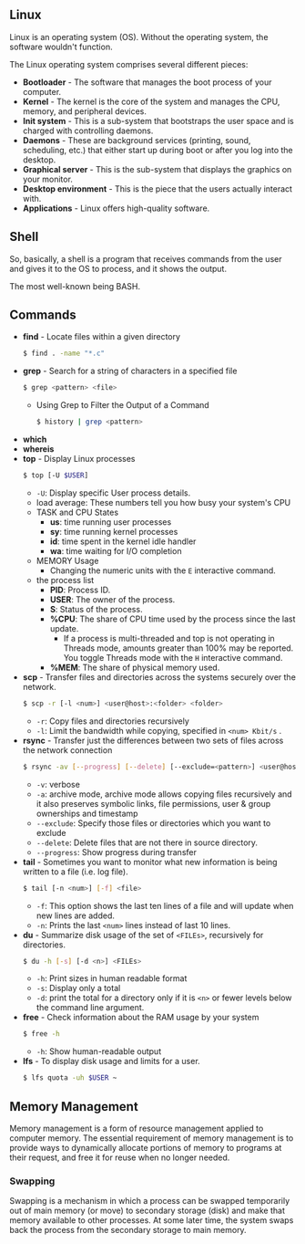 ## Linux

Linux is an operating system (OS). 
Without the operating system, the software wouldn't function.

The Linux operating system comprises several different pieces:
- **Bootloader** - The software that manages the boot process of your computer.
- **Kernel** - The kernel is the core of the system and manages the CPU, memory, and peripheral devices.
- **Init system** - This is a sub-system that bootstraps the user space and is charged with controlling daemons.
- **Daemons** - These are background services (printing, sound, scheduling, etc.) that either start up during boot or after you log into the desktop.
- **Graphical server** - This is the sub-system that displays the graphics on your monitor.
- **Desktop environment** - This is the piece that the users actually interact with.
- **Applications** - Linux offers high-quality software.

## Shell

So, basically, a shell is a program that receives commands from the user and gives it to the OS to process, and it shows the output.

The most well-known being BASH.

## Commands

- **find** - Locate files within a given directory
	```bash
	$ find . -name "*.c"
	```
- **grep** - Search for a string of characters in a specified file
	```bash
	$ grep <pattern> <file>
	```
	- Using Grep to Filter the Output of a Command
		```bash
		$ history | grep <pattern>
		```
- **which**
- **whereis**
- **top** - Display Linux processes
	```bash
	$ top [-U $USER]
	```
	- `-U`: Display specific User process details.
	- load average: These numbers tell you how busy your system's CPU
	- TASK and CPU States
		- **us**: time running user processes
		- **sy**: time running kernel processes
		- **id**: time spent in the kernel idle handler
		- **wa**: time waiting for I/O completion
	- MEMORY Usage
		- Changing the numeric units with the `E` interactive command.
	- the process list
		- **PID**: Process ID.
		- **USER**: The owner of the process.
		- **S**: Status of the process.
		- **%CPU**: The share of CPU time used by the process since the last update.
			- If a process is multi-threaded and top is not operating in Threads mode, amounts greater than $100\%$ may be reported. You toggle Threads mode with the `H` interactive command.
		- **%MEM**: The share of physical memory used.
- **scp** - Transfer files and directories across the systems securely over the network.
	```bash
	$ scp -r [-l <num>] <user@host>:<folder> <folder>
	```
	- `-r`: Copy files and directories recursively
	- `-l`: Limit the bandwidth while copying, specified in `<num> Kbit/s` .
- **rsync** - Transfer just the differences between two sets of files across the  network
       connection
	```bash
	$ rsync -av [--progress] [--delete] [--exclude=<pattern>] <user@host>:<folder> <folder>
	```
	- `-v`: verbose
	- `-a`: archive mode, archive mode allows copying files recursively and it also preserves symbolic links, file permissions, user & group ownerships and timestamp
	- `--exclude`: Specify those files or directories which you want to exclude
	- `--delete`: Delete files that are not there in source directory.
	- `--progress`: Show progress during transfer
- **tail** - Sometimes you want to monitor what new information is being written to a file (i.e. log file).
	```bash
	$ tail [-n <num>] [-f] <file>
	```
	- `-f`:  This option shows the last ten lines of a file and will update when new lines are added.
	- `-n`: Prints the last `<num>` lines instead of last 10 lines.
- **du** - Summarize disk usage of the set of `<FILEs>`, recursively for directories.
	```bash
	$ du -h [-s] [-d <n>] <FILEs>
	```
	- `-h`: Print sizes in human readable format
	- `-s`: Display only a total
	- `-d`: print the total for a directory only if it is `<n>` or fewer levels below the command line argument.
- **free** - Check information about the RAM usage by your system
	```bash
	$ free -h
	```
	- `-h`: Show human-readable output
- **lfs** -  To display disk usage and limits for a user.
	```bash
	$ lfs quota -uh $USER ~
	```

## Memory Management

Memory management is a form of resource management applied to computer memory. The essential requirement of memory management is to provide ways to dynamically allocate portions of memory to programs at their request, and free it for reuse when no longer needed.

### Swapping

Swapping is a mechanism in which a process can be swapped temporarily out of main memory (or move) to secondary storage (disk) and make that memory available to other processes. At some later time, the system swaps back the process from the secondary storage to main memory.
